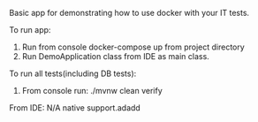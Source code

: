 Basic app for demonstrating how to use docker with your IT tests.

To run app:
1. Run from console docker-compose up from project directory
2. Run DemoApplication class from IDE as main class.

To run all tests(including DB tests):
1. From console run: ./mvnw clean verify

From IDE:
N/A native support.adadd
